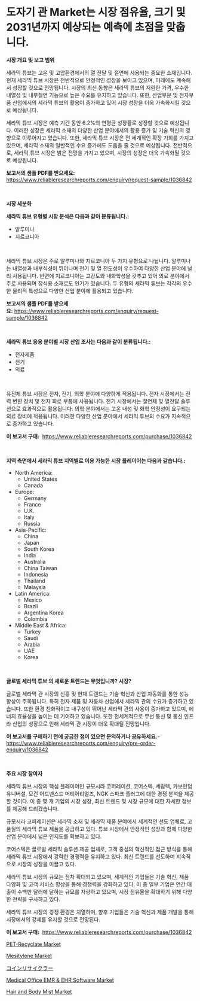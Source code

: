 <p><h1>도자기 관 Market는 시장 점유율, 크기 및 2031년까지 예상되는 예측에 초점을 맞춥니다.</h1></p><p><strong>시장 개요 및 보고 범위</strong></p>
<p><p>세라믹 튜브는 고온 및 고압환경에서의 열 전달 및 절연에 사용되는 중요한 소재입니다. 현재 세라믹 튜브 시장은 전반적으로 안정적인 성장을 보이고 있으며, 미래에도 계속해서 성장할 것으로 전망됩니다. 시장의 최신 동향은 세라믹 튜브의 저렴한 가격, 우수한 내열성 및 내부절연 기능으로 높은 수요를 유지하고 있습니다. 또한, 산업부문 및 전자부품 산업에서의 세라믹 튜브의 활용이 증가하고 있어 시장 성장을 더욱 가속화시킬 것으로 예상됩니다. </p><p>세라믹 튜브 시장은 예측 기간 동안 6.2%의 연평균 성장률로 성장할 것으로 예상됩니다. 이러한 성장은 세라믹 소재의 다양한 산업 분야에서의 활용 증가 및 기술 혁신의 영향으로 이루어지고 있습니다. 또한, 세라믹 튜브 시장은 전 세계적인 확장 기회를 가지고 있으며, 세라믹 소재의 일반적인 수요 증가에도 도움을 줄 것으로 예상됩니다. 전반적으로, 세라믹 튜브 시장은 밝은 전망을 가지고 있으며, 시장의 성장은 더욱 가속화될 것으로 예상됩니다.</p></p>
<p><strong>보고서의 샘플 PDF를 받으세요:</strong> <a href="https://www.reliableresearchreports.com/enquiry/request-sample/1036842">https://www.reliableresearchreports.com/enquiry/request-sample/1036842</a></p>
<p>&nbsp;</p>
<p><strong>시장 세분화</strong></p>
<p><strong>세라믹 튜브 유형별 시장 분석은 다음과 같이 분류됩니다.:</strong></p>
<p><ul><li>알루미나</li><li>지르코니아</li></ul></p>
<p>&nbsp;</p>
<p><p>세라믹 튜브 시장은 주로 알루미나와 지르코니아 두 가지 유형으로 나뉩니다. 알루미나는 내열성과 내부식성이 뛰어나며 전기 및 열 전도성이 우수하여 다양한 산업 분야에 널리 사용됩니다. 반면에 지르코니아는 고강도와 내화학성을 갖추고 있어 의료 분야에서 주로 사용되며 장식용 소재로도 인기가 있습니다. 두 유형의 세라믹 튜브는 각각의 우수한 물리적 특성으로 다양한 산업 분야에 활용되고 있습니다.</p></p>
<p><strong>보고서의 샘플 PDF를 받으세요:</strong>&nbsp;<a href="https://www.reliableresearchreports.com/enquiry/request-sample/1036842">https://www.reliableresearchreports.com/enquiry/request-sample/1036842</a></p>
<p>&nbsp;</p>
<p><strong> 세라믹 튜브 응용 분야별 시장 산업 조사는 다음과 같이 분류됩니다.:</strong></p>
<p><ul><li>전자제품</li><li>전기</li><li>의료</li></ul></p>
<p>&nbsp;</p>
<p><p>유전체 튜브 시장은 전자, 전기, 의학 분야에 다양하게 적용됩니다. 전자 시장에서는 전력 변환 장치 및 전자 회로 부품에 사용됩니다. 전기 시장에서는 절연체 및 열전달 솔루션으로 효과적으로 활용됩니다. 의학 분야에서는 고온 내성 및 화학 안정성이 요구되는 의료 장비에 적용됩니다. 이러한 다양한 산업 분야에서 세라믹 튜브의 수요가 지속적으로 증가하고 있습니다.</p></p>
<p><strong>이 보고서 구매:</strong>&nbsp; <a href="https://www.reliableresearchreports.com/purchase/1036842">https://www.reliableresearchreports.com/purchase/1036842</a></p>
<p>&nbsp;</p>
<p><strong>지역 측면에서 세라믹 튜브 지역별로 이용 가능한 시장 플레이어는 다음과 같습니다.:</strong></p>
<p><ul>
    <li>
        North America:
        <ul>
            <li>United States</li>
            <li>Canada</li>
        </ul>
    </li>
    <li>
        Europe:
        <ul>
            <li>Germany</li>
            <li>France</li>
            <li>U.K.</li>
            <li>Italy</li>
            <li>Russia</li>
        </ul>
    </li>
    <li>
        Asia-Pacific:
        <ul>
            <li>China</li>
            <li>Japan</li>
            <li>South Korea</li>
            <li>India</li>
            <li>Australia</li>
            <li>China Taiwan</li>
            <li>Indonesia</li>
            <li>Thailand</li>
            <li>Malaysia</li>
        </ul>
    </li>
    <li>
        Latin America:
        <ul>
            <li>Mexico</li>
            <li>Brazil</li>
            <li>Argentina Korea</li>
            <li>Colombia</li>
        </ul>
    </li>
    <li>
        Middle East & Africa:
        <ul>
            <li>Turkey</li>
            <li>Saudi</li>
            <li>Arabia</li>
            <li>UAE</li>
            <li>Korea</li>
        </ul>
    </li>
    </ul></p>
<p>&nbsp;</p>
<p><strong>글로벌 세라믹 튜브 의 새로운 트렌드는 무엇입니까? 시장?</strong></p>
<p><p>글로벌 세라믹 관 시장의 신흥 및 현재 트렌드는 기술 혁신과 산업 자동화를 통한 성능 향상이 주목됩니다. 특히 전자 제품 및 자동차 산업에서 세라믹 관의 수요가 증가하고 있습니다. 또한 환경 친화적이고 내구성이 뛰어난 세라믹 관의 사용이 증가하고 있으며, 에너지 효율성을 높이는 데 기여하고 있습니다. 또한 전세계적으로 무선 통신 및 통신 인프라 산업의 성장으로 인해 세라믹 관 시장이 더욱 확대될 전망입니다.</p></p>
<p><strong>이 보고서를 구매하기 전에 궁금한 점이 있으면 문의하거나 공유하세요.</strong>- <a href="https://www.reliableresearchreports.com/enquiry/pre-order-enquiry/1036842">https://www.reliableresearchreports.com/enquiry/pre-order-enquiry/1036842</a></p>
<p>&nbsp;</p>
<p><strong>주요 시장 참여자</strong></p>
<p><p>세라믹 튜브 시장의 핵심 플레이어인 규모시라 코퍼레이션, 코어스텍, 세람텍, 카보런덤 유니버셜, 모건 어드밴스드 머티어리얼즈, NGK 스파크 플러그에 대한 경쟁 분석을 제공할 것이다. 이 중 몇 개 기업의 시장 성장, 최신 트렌드 및 시장 규모에 대한 자세한 정보를 제공해 드리겠습니다.</p><p>규모시라 코퍼레이션은 세라믹 소재 및 세라믹 제품 분야에서 세계적인 선도 업체로, 고품질의 세라믹 튜브 제품을 공급하고 있다. 튜브 시장에서 안정적인 성장과 함께 다양한 산업 분야에서 넓은 인지도를 확보하고 있다.</p><p>코어스텍은 글로벌 세라믹 솔루션 제공 업체로, 고객 중심의 혁신적인 접근 방식을 통해 세라믹 튜브 시장에서 강력한 경쟁력을 유지하고 있다. 최신 트렌드를 선도하며 지속적으로 시장의 성장을 이끌고 있다.</p><p>세라믹 튜브 시장의 규모는 점차 확대되고 있으며, 세계적인 기업들은 기술 혁신, 제품 다양화 및 고객 서비스 향상을 통해 경쟁력을 강화하고 있다. 이 중 일부 기업은 연간 매출이 수백만 달러에 달하는 규모를 자랑하고 있으며, 시장 점유율을 확대하기 위해 다양한 전략을 구사하고 있다.</p><p>세라믹 튜브 시장의 경쟁 환경은 치열하며, 향후 기업들은 기술 혁신과 제품 개발을 통해 시장에서의 강세를 유지할 것으로 전망된다.</p></p>
<p><strong>이 보고서 구매:</strong>&nbsp;&nbsp;<a href="https://www.reliableresearchreports.com/purchase/1036842">https://www.reliableresearchreports.com/purchase/1036842</a></p>
<p><p><a href="https://issuu.com/reportprime-2/docs/pet-recyclate-market-size-2030.pptx">PET-Recyclate Market</a></p><p><a href="https://github.com/sofayahoo2023/Market-Research-Report-List-3/blob/main/mesitylene-market.md">Mesitylene Market</a></p><p><a href="https://github.com/vhemk0794148/Market-Research-Report-List-1/blob/main/9117939189622.md">コインリサイクラー</a></p><p><a href="https://issuu.com/reportprime-2/docs/medical-office-emr-ehr-software-market-size-2030.p">Medical Office EMR & EHR Software Market</a></p><p><a href="https://silk-columnist-571.notion.site/Global-Hair-and-Body-Mist-Market-by-Types-Applications-and-Major-Players-with-Regional-Growth-Rat-90e7364e38f04c9a821a89afcba87637">Hair and Body Mist Market</a></p></p>
